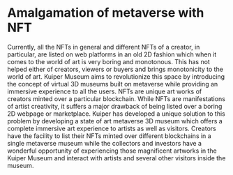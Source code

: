 # Amalgamation of metaverse with NFT

Currently, all the NFTs in general and different NFTs of a creator, in particular, are listed on web platforms in an old 2D fashion which when it comes to the world of art is very boring and monotonous. This has not helped either of creators, viewers or buyers and brings monotonicity to the world of art. Kuiper Museum aims to revolutionize this space by introducing the concept of virtual 3D museums built on metaverse while providing an immersive experience to all the users. NFTs are unique art works of creators minted over a particular blockchain. While NFTs are manifestations of artist creativity, it suffers a major drawback of being listed over a boring 2D webpage or marketplace. Kuiper has developed a unique solution to this problem by developing a state of art metaverse 3D museum which offers a complete immersive art experience to artists as well as visitors. Creators have the facility to list their NFTs minted over different blockchains in a single metaverse museum while the collectors and investors have a wonderful opportunity of experiencing those magnificent artworks in the Kuiper Museum and interact with artists and several other visitors inside the museum.

